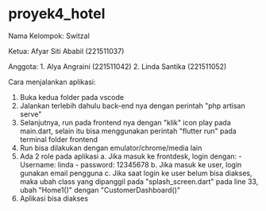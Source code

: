 # proyek4_hotel

Nama Kelompok: Switzal

Ketua: Afyar Siti Ababil (221511037)

Anggota: 1. Alya Angraini (221511042)
         2. Linda Santika (221511052)

Cara menjalankan aplikasi:
1. Buka kedua folder pada vscode
2. Jalankan terlebih dahulu back-end nya dengan perintah "php artisan serve"
3. Selanjutnya, run pada frontend nya dengan "klik" icon play pada main.dart, selain itu bisa menggunakan perintah "flutter run" pada terminal folder frontend
4. Run bisa dilakukan dengan emulator/chrome/media lain
5. Ada 2 role pada aplikasi
   a. Jika masuk ke frontdesk, login dengan:
         - Username: linda
         - password: 12345678
   b. Jika masuk ke user, login gunakan email pengguna
   c. Jika saat login ke user belum bisa diakses, maka ubah class yang dipanggil pada "splash_screen.dart" pada line 33, ubah "Home1()" dengan "CustomerDashboard()"
7. Aplikasi bisa diakses
